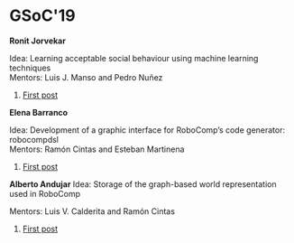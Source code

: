 # GSoC'19

**Ronit Jorvekar**

Idea: Learning acceptable social behaviour using machine learning techniques  
Mentors: Luis J. Manso and Pedro Nuñez  

1. [First post](/web/gsoc/2019/ronit_jorvekar/post01)


**Elena Barranco**

Idea: Development of a graphic interface for RoboComp’s code generator: robocompdsl  
Mentors: Ramón Cintas and Esteban Martinena

1. [First post](/web/gsoc/2019/elena_barranco/post01)


**Alberto Andujar**
Idea: Storage of the graph-based world representation used in RoboComp

Mentors: Luis V. Calderita and Ramón Cintas

1. [First post](/web/gsoc/2019/alberto_andujar/post01)

